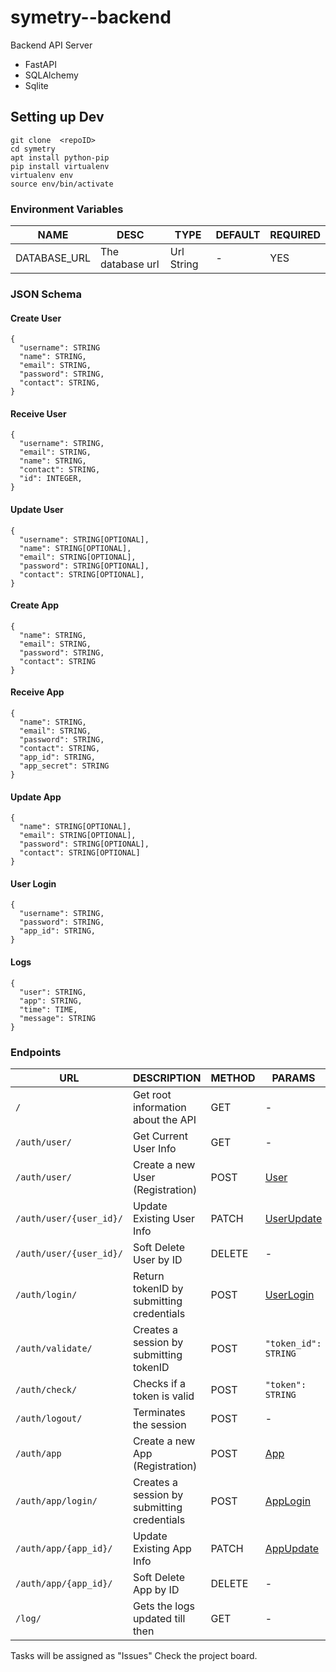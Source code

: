 # symetry--backend

Backend API Server 

- FastAPI
- SQLAlchemy
- Sqlite

## Setting up Dev 

```
git clone  <repoID>
cd symetry
apt install python-pip
pip install virtualenv
virtualenv env
source env/bin/activate
```

### Environment Variables

| NAME | DESC | TYPE | DEFAULT | REQUIRED |
| --- | --- | --- | --- | --- |
| DATABASE_URL | The database url | Url String | - | YES |

### JSON Schema

#### Create User
```
{
  "username": STRING
  "name": STRING,
  "email": STRING,
  "password": STRING,
  "contact": STRING,
}
```
#### Receive User
```
{
  "username": STRING,
  "email": STRING, 
  "name": STRING, 
  "contact": STRING,
  "id": INTEGER, 
}
```
#### Update User
```
{
  "username": STRING[OPTIONAL],
  "name": STRING[OPTIONAL],
  "email": STRING[OPTIONAL],
  "password": STRING[OPTIONAL],
  "contact": STRING[OPTIONAL],
}
```
#### Create App
```
{
  "name": STRING,
  "email": STRING,
  "password": STRING,
  "contact": STRING
}
```
#### Receive App
```
{
  "name": STRING,
  "email": STRING,
  "password": STRING,
  "contact": STRING,
  "app_id": STRING,
  "app_secret": STRING
}
```
#### Update App
```
{
  "name": STRING[OPTIONAL],
  "email": STRING[OPTIONAL],
  "password": STRING[OPTIONAL],
  "contact": STRING[OPTIONAL]
}
```
#### User Login 
```
{
  "username": STRING, 
  "password": STRING,
  "app_id": STRING,
}
```
#### Logs
```
{
  "user": STRING,
  "app": STRING,
  "time": TIME,
  "message": STRING
}
```

### Endpoints

| URL | DESCRIPTION | METHOD | PARAMS | AUTHENTICATED | RESPONSE |
| --- | --- | --- | --- | --- | --- |
| `/` | Get root information about the API | GET | - | No | - |
| `/auth/user/` | Get Current User Info | GET | - | Yes | [User](#receive-user) |
| `/auth/user/` | Create a new User (Registration) | POST | [User](#create-user) | No | [User](#receive-user) |
| `/auth/user/{user_id}/` | Update Existing User Info | PATCH | [UserUpdate](#update-user) | Yes |  [User](#receive-user) |
| `/auth/user/{user_id}/` | Soft Delete User by ID | DELETE | - | Yes |  - |
| `/auth/login/` | Return tokenID by submitting credentials | POST | [UserLogin](#user-login) | Yes | `"token_id": STRING` |
| `/auth/validate/` | Creates a session by submitting tokenID | POST | `"token_id": STRING` | No | `{"token": STRING, "type": STRING}` |
| `/auth/check/` | Checks if a token is valid | POST | `"token": STRING` | Yes | `"status": BOOLEAN` |
| `/auth/logout/` | Terminates the session | POST | - | Yes | - |
| `/auth/app` | Create a new App (Registration) | POST | [App](#create-app) | No | [App](#receive-app) |
| `/auth/app/login/` | Creates a session by submitting credentials | POST | [AppLogin](#app-login) | Yes | `"token": STRING` |
| `/auth/app/{app_id}/` | Update Existing App Info | PATCH | [AppUpdate](#update-app) | Yes |  [App](#receive-app) |
| `/auth/app/{app_id}/` | Soft Delete App by ID | DELETE | - | Yes |  - |
| `/log/` | Gets the logs updated till then | GET | - | Yes | `` |


Tasks will be assigned as "Issues" Check the project board. 

